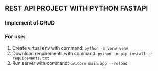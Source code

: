 ## REST API PROJECT WITH PYTHON FASTAPI
### Implement of CRUD 

### For use: 
1. Create virtual env with command: ``` python -m venv venv ```
2. Download requirements with command:   ```python -m pip install -r requirements.txt```
3. Run server with command:  ```uvicorn main:app --reload```